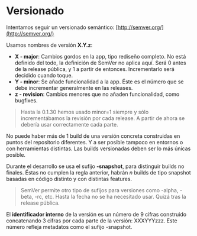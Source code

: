 # Versionado
Intentamos seguir un versionado semántico: [http://semver.org/](http://semver.org/)

Usamos nombres de versión **X.Y.z**:
- **X - major**: Cambios gordos en la app, tipo rediseño completo. No está definido del todo, la definición de SemVer no aplica aquí. Será 0 antes de la release pública, y 1 a partir de entonces. Incrementarlo será decidido cuando toque.
- **Y - minor**: Se añade funcionalidad a la app. Éste es el número que se debe incrementar generalmente en las releases.
- **z - revision**: Cambios menores que no añaden funcionalidad, como bugfixes.

> Hasta la 0.1.30 hemos usado minor=1 siempre y sólo incrementábamos la revisión por cada release. A partir de ahora se debería usar correctamente cada parte.

No puede haber más de 1 build de una versión concreta construidas en puntos del repositorio diferentes. Y a ser posible tampoco en entornos o con herramientas distintas. Las builds versionadas deben ser lo más únicas posible.

Durante el desarrollo se usa el sufijo **-snapshot**, para distinguir builds no finales. Éstas no cumplen la regla anterior, habrán *n* builds de tipo snapshot basadas en código distinto y con distintas features.

> SemVer permite otro tipo de sufijos para versiones como -alpha, -beta, -rc, etc. Hasta la fecha no se ha necesitado usar. Quizá tras la release pública.

El **identificador interno** de la versión es un número de 9 cifras construido concatenando 3 cifras por cada parte de la versión: XXXYYYzzz. Este número refleja metadatos como el sufijo -snapshot.